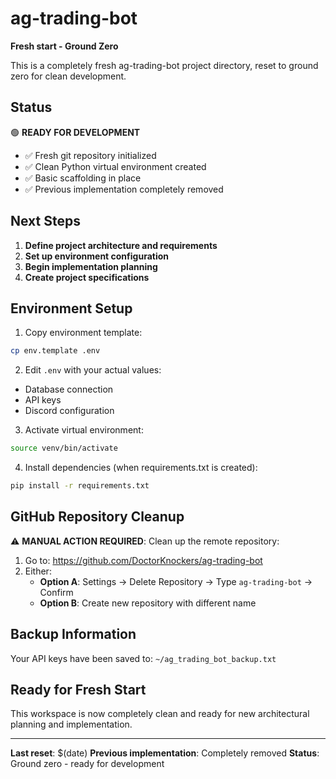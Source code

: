 # ag-trading-bot

**Fresh start - Ground Zero**

This is a completely fresh ag-trading-bot project directory, reset to ground zero for clean development.

## Status

🟢 **READY FOR DEVELOPMENT**

- ✅ Fresh git repository initialized
- ✅ Clean Python virtual environment created
- ✅ Basic scaffolding in place
- ✅ Previous implementation completely removed

## Next Steps

1. **Define project architecture and requirements**
2. **Set up environment configuration**
3. **Begin implementation planning**
4. **Create project specifications**

## Environment Setup

1. Copy environment template:
```bash
cp env.template .env
```

2. Edit `.env` with your actual values:
- Database connection
- API keys
- Discord configuration

3. Activate virtual environment:
```bash
source venv/bin/activate
```

4. Install dependencies (when requirements.txt is created):
```bash
pip install -r requirements.txt
```

## GitHub Repository Cleanup

⚠️ **MANUAL ACTION REQUIRED**: Clean up the remote repository:

1. Go to: https://github.com/DoctorKnockers/ag-trading-bot
2. Either:
   - **Option A**: Settings → Delete Repository → Type `ag-trading-bot` → Confirm
   - **Option B**: Create new repository with different name

## Backup Information

Your API keys have been saved to: `~/ag_trading_bot_backup.txt`

## Ready for Fresh Start

This workspace is now completely clean and ready for new architectural planning and implementation.

---

**Last reset**: $(date)
**Previous implementation**: Completely removed
**Status**: Ground zero - ready for development
